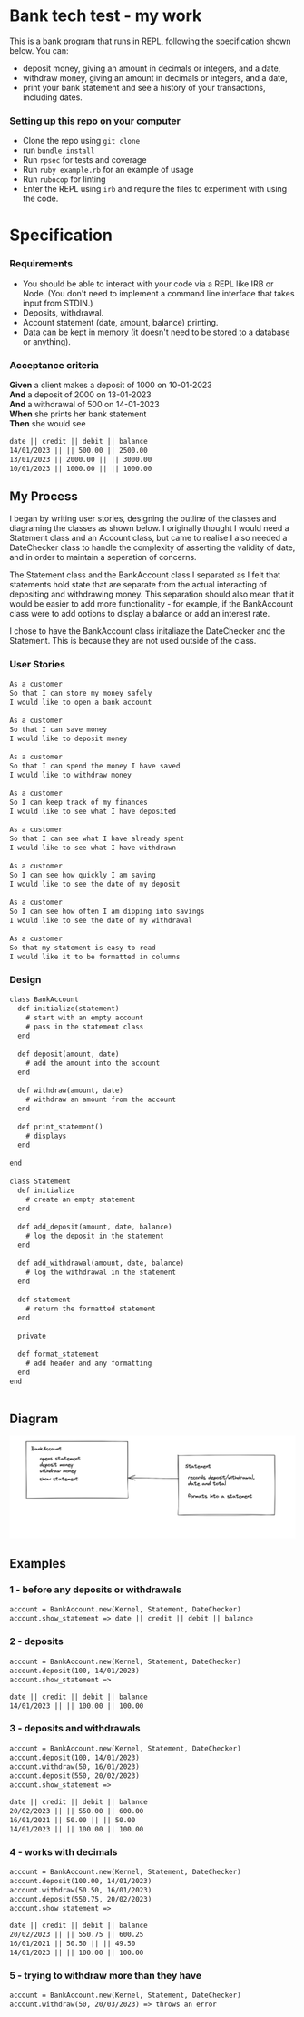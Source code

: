 # Bank tech test - my work

This is a bank program that runs in REPL, following the specification shown below. 
You can:
 * deposit money, giving an amount in decimals or integers, and a date,
 * withdraw money, giving an amount in decimals or integers, and a date,
 * print your bank statement and see a history of your transactions, including dates.

### Setting up this repo on your computer

* Clone the repo using `git clone`
* run `bundle install`
* Run `rpsec` for tests and coverage
* Run `ruby example.rb` for an example of usage
* Run `rubocop` for linting
* Enter the REPL using `irb` and require the files to experiment with using the code.

# Specification

### Requirements

* You should be able to interact with your code via a REPL like IRB or Node.  (You don't need to implement a command line interface that takes input from STDIN.)
* Deposits, withdrawal.
* Account statement (date, amount, balance) printing.
* Data can be kept in memory (it doesn't need to be stored to a database or anything).

### Acceptance criteria

**Given** a client makes a deposit of 1000 on 10-01-2023  
**And** a deposit of 2000 on 13-01-2023  
**And** a withdrawal of 500 on 14-01-2023  
**When** she prints her bank statement  
**Then** she would see

```
date || credit || debit || balance
14/01/2023 || || 500.00 || 2500.00
13/01/2023 || 2000.00 || || 3000.00
10/01/2023 || 1000.00 || || 1000.00
```

## My Process

I began by writing user stories, designing the outline of the classes and diagraming the classes as shown below. I originally thought I would need a Statement class and an Account class, but came to realise I also needed a DateChecker class to handle the complexity of asserting the validity of date, and in order to maintain a seperation of concerns.

The Statement class and the BankAccount class I separated as I felt that statements hold state that are separate from the actual interacting of depositing and withdrawing money. This separation should also mean that it would be easier to add more functionality - for example, if the BankAccount class were to add options to display a balance or add an interest rate.

I chose to have the BankAccount class initaliaze the DateChecker and the Statement. This is because they are not used outside of the class.

### User Stories

```
As a customer
So that I can store my money safely
I would like to open a bank account

As a customer
So that I can save money
I would like to deposit money

As a customer
So that I can spend the money I have saved
I would like to withdraw money

As a customer
So I can keep track of my finances
I would like to see what I have deposited 

As a customer
So that I can see what I have already spent
I would like to see what I have withdrawn

As a customer 
So I can see how quickly I am saving
I would like to see the date of my deposit

As a customer
So I can see how often I am dipping into savings
I would like to see the date of my withdrawal

As a customer
So that my statement is easy to read
I would like it to be formatted in columns
```

### Design

```
class BankAccount
  def initialize(statement) 
    # start with an empty account
    # pass in the statement class
  end

  def deposit(amount, date)
    # add the amount into the account
  end

  def withdraw(amount, date)
    # withdraw an amount from the account 
  end

  def print_statement()
    # displays 
  end

end 

class Statement
  def initialize
    # create an empty statement
  end

  def add_deposit(amount, date, balance)
    # log the deposit in the statement
  end

  def add_withdrawal(amount, date, balance)
    # log the withdrawal in the statement
  end

  def statement
    # return the formatted statement
  end

  private 

  def format_statement
    # add header and any formatting
  end
end


```
## Diagram

![](images/BankAccountDesign.png?raw=true)

## Examples

### 1 - before any deposits or withdrawals
```
account = BankAccount.new(Kernel, Statement, DateChecker)
account.show_statement => date || credit || debit || balance
```
### 2 - deposits
```
account = BankAccount.new(Kernel, Statement, DateChecker)
account.deposit(100, 14/01/2023)
account.show_statement => 
```
```
date || credit || debit || balance
14/01/2023 || || 100.00 || 100.00
```

### 3 - deposits and withdrawals
```
account = BankAccount.new(Kernel, Statement, DateChecker)
account.deposit(100, 14/01/2023)
account.withdraw(50, 16/01/2023)
account.deposit(550, 20/02/2023)
account.show_statement => 
```
```
date || credit || debit || balance
20/02/2023 || || 550.00 || 600.00
16/01/2021 || 50.00 || || 50.00
14/01/2023 || || 100.00 || 100.00
```

### 4 - works with decimals
```
account = BankAccount.new(Kernel, Statement, DateChecker)
account.deposit(100.00, 14/01/2023)
account.withdraw(50.50, 16/01/2023)
account.deposit(550.75, 20/02/2023)
account.show_statement => 
```
```
date || credit || debit || balance
20/02/2023 || || 550.75 || 600.25
16/01/2021 || 50.50 || || 49.50
14/01/2023 || || 100.00 || 100.00
```

### 5 - trying to withdraw more than they have
```
account = BankAccount.new(Kernel, Statement, DateChecker)
account.withdraw(50, 20/03/2023) => throws an error
```
